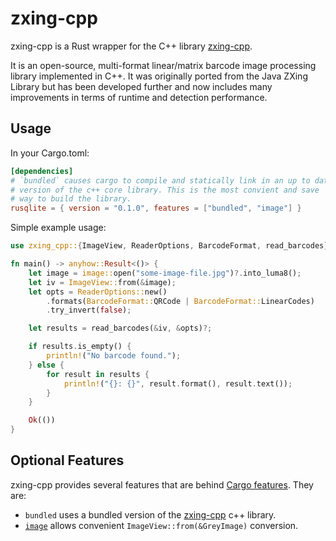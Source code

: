 # zxing-cpp

zxing-cpp is a Rust wrapper for the C++ library [zxing-cpp](https://github.com/zxing-cpp/zxing-cpp).

It is an open-source, multi-format linear/matrix barcode image processing library implemented in C++. It was originally ported from the Java ZXing Library but has been developed further and now includes many improvements in terms of runtime and detection performance.

## Usage

In your Cargo.toml:

```toml
[dependencies]
# `bundled` causes cargo to compile and statically link in an up to date
# version of the c++ core library. This is the most convient and save
# way to build the library.
rusqlite = { version = "0.1.0", features = ["bundled", "image"] }
```

Simple example usage:

```rust
use zxing_cpp::{ImageView, ReaderOptions, BarcodeFormat, read_barcodes};

fn main() -> anyhow::Result<()> {
	let image = image::open("some-image-file.jpg")?.into_luma8();
	let iv = ImageView::from(&image);
	let opts = ReaderOptions::new()
		.formats(BarcodeFormat::QRCode | BarcodeFormat::LinearCodes)
		.try_invert(false);

	let results = read_barcodes(&iv, &opts)?;

	if results.is_empty() {
		println!("No barcode found.");
	} else {
		for result in results {
			println!("{}: {}", result.format(), result.text());
		}
	}

	Ok(())
}
```

## Optional Features

zxing-cpp provides several features that are behind [Cargo features](https://doc.rust-lang.org/cargo/reference/manifest.html#the-features-section). They are:

* `bundled` uses a bundled version of the [zxing-cpp](https://github.com/zxing-cpp/zxing-cpp) c++ library.
* [`image`](https://crates.io/crates/image) allows convenient `ImageView::from(&GreyImage)` conversion.
